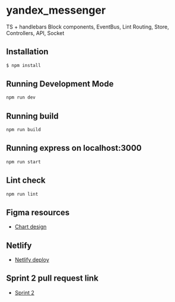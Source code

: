 # yandex_messenger

TS + handlebars
Block components, EventBus, Lint
Routing, Store, Controllers, API, Socket

## Installation

```bash
$ npm install
```

## Running Development Mode

```bash
npm run dev
```

## Running build

```bash
npm run build
```

## Running express on localhost:3000

```bash
npm run start
```

## Lint check

```bash
npm run lint
```

## Figma resources

- [Chart design](https://www.figma.com/file/24EUnEHGEDNLdOcxg7ULwV/Chat?node-id=0%3A1)

## Netlify

- [Netlify deploy](https://voluble-zabaione-0a1092.netlify.app/)

## Sprint 2 pull request link

- [Sprint 2](https://github.com/MaximOvsyannikov/yandex_messenger/pull/3)
